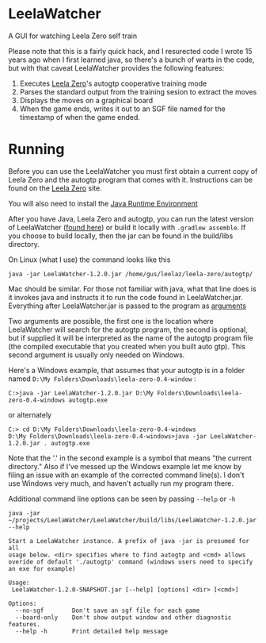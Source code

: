 # LeelaWatcher
A GUI for watching Leela Zero self train

Please note that this is a fairly quick hack, and I resurected code I wrote 15 years ago when I first learned java, so there's a bunch of warts in the code, but with that caveat LeelaWatcher provides the following features:

1. Executes [Leela Zero](https://github.com/gcp/leela-zero)'s autogtp cooperative training mode
1. Parses the standard output from the training sesion to extract the moves
1. Displays the moves on a graphical board
1. When the game ends, writes it out to an SGF file named for the timestamp of when the game ended.

# Running
Before you can use the LeelaWatcher you must first obtain a current copy of Leela Zero and the autogtp program that comes with it. Instructions can be found on the [Leela Zero](https://github.com/gcp/leela-zero) site.

You will also need to install the [Java Runtime Environment](http://www.oracle.com/technetwork/java/javase/downloads/jre8-downloads-2133155.html)

After you have Java, Leela Zero and autogtp, you can run the latest version of LeelaWatcher ([found here](https://github.com/fsparv/LeelaWatcher/releases)) or build it locally with `.gradlew assemble`. If you choose to build locally, then the jar can be found in the build/libs directory.

On Linux (what I use) the command looks like this

    java -jar LeelaWatcher-1.2.0.jar /home/gus/leelaz/leela-zero/autogtp/
    
Mac should be similar. For those not familiar with java, what that line does is it invokes java and instructs it to run the code found in LeelaWatcher.jar. Everything after LeelaWatcher.jar is passed to the program as [arguments](https://en.wikipedia.org/wiki/Command-line_interface#Arguments)

Two arguments are possible, the first one is the location where LeelaWatcher will search for the autogtp program, the second is optional, but if supplied it will be interpreted as the name of the autogtp program file (the compiled executable that you created when you built auto gtp). This second argument is usually only needed on Windows. 

Here's a Windows example, that assumes that your autogtp is in a folder named `D:\My Folders\Downloads\leela-zero-0.4-window` :

    C:>java -jar LeelaWatcher-1.2.0.jar D:\My Folders\Downloads\leela-zero-0.4-windows autogtp.exe

or alternately 

    C:> cd D:\My Folders\Downloads\leela-zero-0.4-windows
    D:\My Folders\Downloads\leela-zero-0.4-windows>java -jar LeelaWatcher-1.2.0.jar . autogtp.exe
    
Note that the '.' in the second example is a symbol that means "the current directory." Also if I've messed up the Windows example let me know by filing an issue with an example of the corrected command line(s). I don't use Windows very much, and haven't actually run my program there.

Additional command line options can be seen by passing `--help` or `-h`

    java -jar ~/projects/LeelaWatcher/LeelaWatcher/build/libs/LeelaWatcher-1.2.0.jar --help 
    
    Start a LeelaWatcher instance. A prefix of java -jar is presumed for all
    usage below. <dir> specifies where to find autogtp and <cmd> allows
    overide of default './autogtp' command (windows users need to specify
    an exe for example)
    
    Usage:
     LeelaWatcher-1.2.0-SNAPSHOT.jar [--help] [options] <dir> [<cmd>]
    
    Options:
      --no-sgf        Don't save an sgf file for each game
      --board-only    Don't show output window and other diagnostic features.
      --help -h       Print detailed help message
